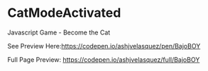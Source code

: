 # CatModeActivated
 Javascript Game - Become the Cat

See Preview Here:https://codepen.io/ashjvelasquez/pen/BajoBOY

Full Page Preview: https://codepen.io/ashjvelasquez/full/BajoBOY
